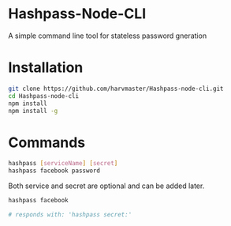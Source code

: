 # Hashpass-Node-CLI
A simple command line tool for stateless password gneration

# Installation
```bash
git clone https://github.com/harvmaster/Hashpass-node-cli.git
cd Hashpass-node-cli
npm install
npm install -g
```

# Commands
```bash
hashpass [serviceName] [secret]
hashpass facebook password
```
Both service and secret are optional and can be added later.
```bash
hashpass facebook

# responds with: 'hashpass secret:'  
```

